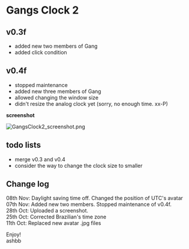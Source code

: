 Gangs Clock 2
=============

v0.3f
-----
- added new two members of Gang
- added click condition

v0.4f
-----
- stopped maintenance
- added new three members of Gang
- allowed changing the window size
- didn't resize the analog clock yet (sorry, no enough time. xx-P)

**screenshot**

![GangsClock2_screenshot.png](http://github.com/ashbb/gangsclock2/tree/master%2FGangsClock2_screenshot.png?raw=true)


todo lists
----------
- merge v0.3 and v0.4
- consider the way to change the clock size to smaller

Change log
----------
08th Nov: Daylight saving time off. Changed the position of UTC's avatar <br>
07th Nov: Added new two members. Stopped maintenance of v0.4f. <br>
28th Oct: Uploaded a screenshot. <br>
25th Oct: Corrected Brazilian's time zone <br>
11th Oct: Replaced new avatar .jpg files <br>

Enjoy! <br>
ashbb